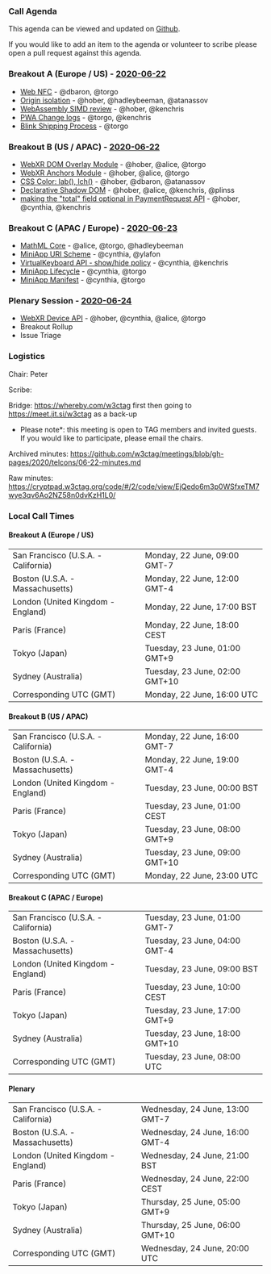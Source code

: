 ### Call Agenda

This agenda can be viewed and updated on [Github](https://github.com/w3ctag/meetings/blob/gh-pages/2020/telcons/06-22-agenda.md).

If you would like to add an item to the agenda or volunteer to scribe please open a pull request against this agenda.

### Breakout A (Europe / US) - [2020-06-22](https://www.timeanddate.com/worldclock/converter.html?iso=20200622T160000&p1=224&p2=43&p3=136&p4=195&p5=248&p6=240)

* [Web NFC](https://github.com/w3ctag/design-reviews/issues/461) - @dbaron, @torgo
* [Origin isolation](https://github.com/w3ctag/design-reviews/issues/464) - @hober, @hadleybeeman, @atanassov
* [WebAssembly SIMD review](https://github.com/w3ctag/design-reviews/issues/487) - @hober, @kenchris
* [PWA Change logs](https://github.com/w3ctag/design-reviews/issues/484) - @torgo, @kenchris
* [Blink Shipping Process](https://github.com/w3ctag/design-reviews/issues/516) - @torgo

### Breakout B (US / APAC) - [2020-06-22](https://www.timeanddate.com/worldclock/converter.html?iso=20200622T230000&p1=224&p2=43&p3=136&p4=195&p5=248&p6=240)

* [WebXR DOM Overlay Module](https://github.com/w3ctag/design-reviews/issues/470) - @hober, @alice, @torgo
* [WebXR Anchors Module](https://github.com/w3ctag/design-reviews/issues/479) - @hober, @alice, @torgo
* [CSS Color: lab(), lch()](https://github.com/w3ctag/design-reviews/issues/488) - @hober, @dbaron, @atanassov
* [Declarative Shadow DOM](https://github.com/w3ctag/design-reviews/issues/494) - @hober, @alice, @kenchris, @plinss
* [making the "total" field optional in PaymentRequest API](https://github.com/w3ctag/design-reviews/issues/512) - @hober, @cynthia, @kenchris

### Breakout C (APAC / Europe) - [2020-06-23](https://www.timeanddate.com/worldclock/converter.html?iso=20200623T080000&p1=224&p2=43&p3=136&p4=195&p5=248&p6=240)

* [MathML Core](https://github.com/w3ctag/design-reviews/issues/438) - @alice, @torgo, @hadleybeeman
* [MiniApp URI Scheme](https://github.com/w3ctag/design-reviews/issues/478) - @cynthia, @ylafon
* [VirtualKeyboard API - show/hide policy](https://github.com/w3ctag/design-reviews/issues/498) - @cynthia, @kenchris
* [MiniApp Lifecycle](https://github.com/w3ctag/design-reviews/issues/523) - @cynthia, @torgo
* [MiniApp Manifest](https://github.com/w3ctag/design-reviews/issues/524) - @cynthia, @torgo

### Plenary Session - [2020-06-24](https://www.timeanddate.com/worldclock/converter.html?iso=20200624T200000&p1=224&p2=43&p3=136&p4=195&p5=248&p6=240)

* [WebXR Device API](https://github.com/w3ctag/design-reviews/issues/403) - @hober, @cynthia, @alice, @torgo
* Breakout Rollup
* Issue Triage

### Logistics

Chair: Peter

Scribe:

Bridge: https://whereby.com/w3ctag first then going to https://meet.jit.si/w3ctag as a back-up

* Please note*: this meeting is open to TAG members and invited guests. If you would like to participate, please email the chairs.

Archived minutes: https://github.com/w3ctag/meetings/blob/gh-pages/2020/telcons/06-22-minutes.md

Raw minutes: https://cryptpad.w3ctag.org/code/#/2/code/view/EjQedo6m3p0WSfxeTM7wye3qv6Ao2NZ58n0dvKzH1L0/


### Local Call Times

#### Breakout A (Europe / US)

<table>
<tr><td> San Francisco (U.S.A. - California) <td> Monday, 22 June, 09:00 GMT-7</td></tr>
<tr><td> Boston (U.S.A. - Massachusetts) <td> Monday, 22 June, 12:00 GMT-4</td></tr>
<tr><td> London (United Kingdom - England) <td> Monday, 22 June, 17:00 BST</td></tr>
<tr><td> Paris (France) <td> Monday, 22 June, 18:00 CEST</td></tr>
<tr><td> Tokyo (Japan) <td> Tuesday, 23 June, 01:00 GMT+9</td></tr>
<tr><td> Sydney (Australia) <td> Tuesday, 23 June, 02:00 GMT+10</td></tr>
<tr><td> Corresponding UTC (GMT) <td> Monday, 22 June, 16:00 UTC</td></tr>
</table>

#### Breakout B (US / APAC)

<table>
<tr><td> San Francisco (U.S.A. - California) <td> Monday, 22 June, 16:00 GMT-7</td></tr>
<tr><td> Boston (U.S.A. - Massachusetts) <td> Monday, 22 June, 19:00 GMT-4</td></tr>
<tr><td> London (United Kingdom - England) <td> Tuesday, 23 June, 00:00 BST</td></tr>
<tr><td> Paris (France) <td> Tuesday, 23 June, 01:00 CEST</td></tr>
<tr><td> Tokyo (Japan) <td> Tuesday, 23 June, 08:00 GMT+9</td></tr>
<tr><td> Sydney (Australia) <td> Tuesday, 23 June, 09:00 GMT+10</td></tr>
<tr><td> Corresponding UTC (GMT) <td> Monday, 22 June, 23:00 UTC</td></tr>
</table>

#### Breakout C (APAC / Europe)

<table>
<tr><td> San Francisco (U.S.A. - California) <td> Tuesday, 23 June, 01:00 GMT-7</td></tr>
<tr><td> Boston (U.S.A. - Massachusetts) <td> Tuesday, 23 June, 04:00 GMT-4</td></tr>
<tr><td> London (United Kingdom - England) <td> Tuesday, 23 June, 09:00 BST</td></tr>
<tr><td> Paris (France) <td> Tuesday, 23 June, 10:00 CEST</td></tr>
<tr><td> Tokyo (Japan) <td> Tuesday, 23 June, 17:00 GMT+9</td></tr>
<tr><td> Sydney (Australia) <td> Tuesday, 23 June, 18:00 GMT+10</td></tr>
<tr><td> Corresponding UTC (GMT) <td> Tuesday, 23 June, 08:00 UTC</td></tr>
</table>

#### Plenary

<table>
<tr><td> San Francisco (U.S.A. - California) <td> Wednesday, 24 June, 13:00 GMT-7</td></tr>
<tr><td> Boston (U.S.A. - Massachusetts) <td> Wednesday, 24 June, 16:00 GMT-4</td></tr>
<tr><td> London (United Kingdom - England) <td> Wednesday, 24 June, 21:00 BST</td></tr>
<tr><td> Paris (France) <td> Wednesday, 24 June, 22:00 CEST</td></tr>
<tr><td> Tokyo (Japan) <td> Thursday, 25 June, 05:00 GMT+9</td></tr>
<tr><td> Sydney (Australia) <td> Thursday, 25 June, 06:00 GMT+10</td></tr>
<tr><td> Corresponding UTC (GMT) <td> Wednesday, 24 June, 20:00 UTC</td></tr>
</table>
